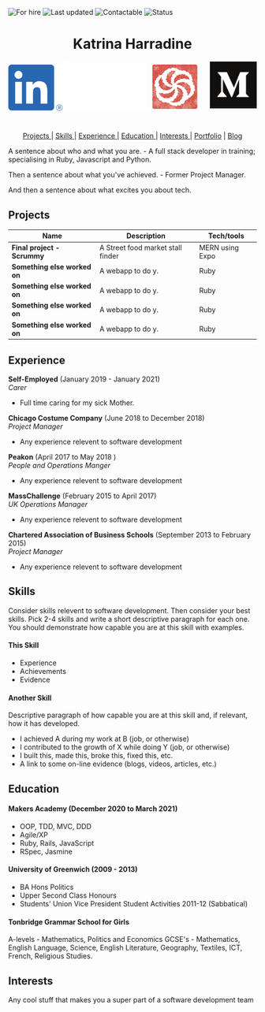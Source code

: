 ![For hire](https://img.shields.io/badge/Available_for_hire-Yes-brightgreen)
![Last updated](https://img.shields.io/badge/Last_updated-April_2021-FCCA46)
![Contactable](https://img.shields.io/badge/Contactable-Feel_free-17BEBB)
![Status](https://img.shields.io/badge/Status-Probably_listening_to_soca_music-ff69b4)

<h1 align="center">Katrina Harradine</h1>
<p align="center">
<!-- <a href="https://www.linkedin.com/in/harry-lingard-bright-884b24168/">
<img src="https://www.iconfinder.com/data/icons/logotypes/32/square-linkedin-512.png" alt="linkedin" hspace="50" height="42" width="42"></a> -->

<a href="https://www.linkedin.com/in/katrinaharradine/"><img src="images/linkedin.png" width="110" alt="LinkedIn"></a>
<img src="images/white_space.jpg" width="170" height="100">
<a href="https://codered30.medium.com"><img src="images/Medium.svg" width="95" alt="Medium" align="right"></a>
<a href="https://www.codewars.com/users/codered30"><img src="images/codewars.png" width="100" alt="Codewars"></a>

#

<div align="center">

[Projects ](#projects) |
[Skills ](#skills) |
[Experience ](#experience) |
[Education ](#education) |
[Interests ](#interests) |
[Portfolio](https://github.com/CodeRed30/portfolio) |
[Blog](https://codered30.medium.com/)

</div>

A sentence about who and what you are. - A full stack developer in training; specialising in Ruby, Javascript and Python.

Then a sentence about what you've achieved. - Former Project Manager.

And then a sentence about what excites you about tech.

## Projects

| Name                         | Description                       | Tech/tools      |
| ---------------------------- | --------------------------------- | --------------- |
| **Final project - Scrummy**  | A Street food market stall finder | MERN using Expo |
| **Something else worked on** | A webapp to do y.                 | Ruby            |
| **Something else worked on** | A webapp to do y.                 | Ruby            |
| **Something else worked on** | A webapp to do y.                 | Ruby            |
| **Something else worked on** | A webapp to do y.                 | Ruby            |

## Experience

**Self-Employed** (January 2019 - January 2021)  
_Carer_

- Full time caring for my sick Mother.

**Chicago Costume Company** (June 2018 to December 2018)  
_Project Manager_

- Any experience relevent to software development

**Peakon** (April 2017 to May 2018 )  
_People and Operations Manger_

- Any experience relevent to software development

**MassChallenge** (February 2015 to April 2017)  
_UK Operations Manager_

- Any experience relevent to software development

**Chartered Association of Business Schools** (September 2013 to February 2015)  
_Project Manager_

- Any experience relevent to software development

## Skills

Consider skills relevent to software development. Then consider your best skills. Pick 2-4 skills and write a short descriptive paragraph for each one. You should demonstrate how capable you are at this skill with examples.

#### This Skill

- Experience
- Achievements
- Evidence

#### Another Skill

Descriptive paragraph of how capable you are at this skill and, if relevant, how it has developed.

- I achieved A during my work at B (job, or otherwise)
- I contributed to the growth of X while doing Y (job, or otherwise)
- I built this, made this, broke this, fixed this, etc.
- A link to some on-line evidence (blogs, videos, articles, etc.)

## Education

#### Makers Academy (December 2020 to March 2021)

- OOP, TDD, MVC, DDD
- Agile/XP
- Ruby, Rails, JavaScript
- RSpec, Jasmine

#### University of Greenwich (2009 - 2013)

- BA Hons Politics
- Upper Second Class Honours
- Students' Union Vice President Student Activities 2011-12 (Sabbatical)

#### Tonbridge Grammar School for Girls

A-levels - Mathematics, Politics and Economics
GCSE's - Mathematics, English Language, Science, English Literature, Geography, Textiles, ICT, French, Religious Studies.

## Interests

Any cool stuff that makes you a super part of a software development team
